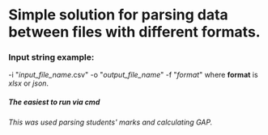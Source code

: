 # Simple solution for parsing data between files with different formats. 

### Input string example: 
-i "*input_file_name*.csv" -o "*output_file_name*" -f "*format*"
where **format** is *xlsx* or *json*.

##### The easiest to run via *cmd*


*This was used parsing students' marks and calculating GAP.*
